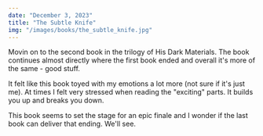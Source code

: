 ```yaml
---
date: "December 3, 2023"
title: "The Subtle Knife"
img: "/images/books/the_subtle_knife.jpg"
---
```


Movin on to the second book in the trilogy of His Dark Materials.
The book continues almost directly where the first book ended and overall it's more of the same - good stuff.

It felt like this book toyed with my emotions a lot more (not sure if it's just me). At times I felt very
stressed when reading the "exciting" parts. It builds you up and breaks you down.

This book seems to set the stage for an epic finale and I wonder if the last book can deliver that ending. We'll see.